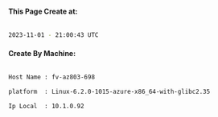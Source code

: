 
   
#### This Page Create at:

```bash

2023-11-01 - 21:00:43 UTC

```

#### Create By Machine:

```bash

Host Name : fv-az803-698

platform  : Linux-6.2.0-1015-azure-x86_64-with-glibc2.35

Ip Local  : 10.1.0.92

```


